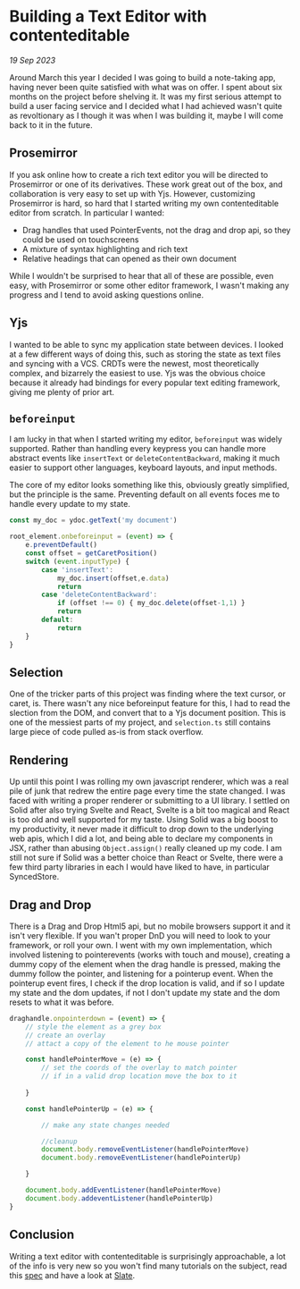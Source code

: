 
<title>Building a Text Editor with contenteditable</title>

# Building a Text Editor with contenteditable

_19 Sep 2023_

Around March this year I decided I was going to build a note-taking app, having never been quite satisfied with what was on offer. I spent about six months on the project before shelving it. It was my first serious attempt to build a user facing service and I decided what I had achieved wasn't quite as revoltionary as I though it was when I was building it, maybe I will come back to it in the future.

## Prosemirror
If you ask online how to create a rich text editor you will be directed to Prosemirror or one of its derivatives. These work great out of the box, and collaboration is very easy to set up with Yjs. However, customizing Prosemirror is hard, so hard that I started writing my own contenteditable editor from scratch. In particular I wanted:
- Drag handles that used PointerEvents, not the drag and drop api, so they could be used on touchscreens
- A mixture of syntax highlighting and rich text
- Relative headings that can opened as their own document

While I wouldn't be surprised to hear that all of these are possible, even easy, with Prosemirror or some other editor framework, I wasn't making any progress and I tend to avoid asking questions online.

## Yjs
I wanted to be able to sync my application state between devices. I looked at a few different ways of doing this, such as storing the state as text files and syncing with a VCS. CRDTs were the newest, most theoretically complex, and bizarrely the easiest to use. Yjs was the obvious choice because it already had bindings for every popular text editing framework, giving me plenty of prior art.

## `beforeinput`
I am lucky in that when I started writing my editor, `beforeinput` was widely supported.
Rather than handling every keypress you can handle more abstract events like `insertText` or `deleteContentBackward`, making it much easier to support other languages, keyboard layouts, and input methods. 

The core of my editor looks something like this, obviously greatly simplified, but the principle is the same. Preventing default on all events foces me to handle every update to my state.

```js
const my_doc = ydoc.getText('my document')

root_element.onbeforeinput = (event) => {
    e.preventDefault()
    const offset = getCaretPosition()
    switch (event.inputType) {
        case 'insertText':
            my_doc.insert(offset,e.data)
            return
        case 'deleteContentBackward':
            if (offset !== 0) { my_doc.delete(offset-1,1) }
            return
        default:
            return
    }
}
```

## Selection
One of the tricker parts of this project was finding where the text cursor, or caret, is. There wasn't any nice beforeinput feature for this, I had to read the slection from the DOM, and convert that to a Yjs document position. This is one of the messiest parts of my project, and `selection.ts` still contains large piece of code pulled as-is from stack overflow.

## Rendering
Up until this point I was rolling my own javascript renderer, which was a real pile of junk that redrew the entire page every time the state changed. I was faced with writing a proper renderer or submitting to a UI library. I settled on Solid after also trying Svelte and React, Svelte is a bit too magical and React is too old and well supported for my taste. Using Solid was a big boost to my productivity, it never made it difficult to drop down to the underlying web apis, which I did a lot, and being able to declare my components in JSX, rather than abusing `Object.assign()` really cleaned up my code. I am still not sure if Solid was a better choice than React or Svelte, there were a few third party libraries in each I would have liked to have, in particular SyncedStore.



## Drag and Drop
There is a Drag and Drop Html5 api, but no mobile browsers support it and it isn't very flexible. If you wan't proper DnD you will need to look to your framework, or roll your own. I went with my own implementation, which involved listening to pointerevents (works with touch and mouse), creating a dummy copy of the element when the drag handle is pressed, making the dummy follow the pointer, and listening for a pointerup event. When the pointerup event fires, I check if the drop location is valid, and if so I update my state and the dom updates, if not I don't update my state and the dom resets to what it was before.

```js
draghandle.onpointerdown = (event) => {
    // style the element as a grey box
    // create an overlay
    // attact a copy of the element to he mouse pointer

    const handlePointerMove = (e) => {
        // set the coords of the overlay to match pointer
        // if in a valid drop location move the box to it
        
    }

    const handlePointerUp = (e) => {

        // make any state changes needed

        //cleanup
        document.body.removeEventListener(handlePointerMove)
        document.body.removeEventListener(handlePointerUp)

    }

    document.body.addEventListener(handlePointerMove)
    document.body.addeventListener(handlePointerUp)
}
```

## Conclusion
Writing a text editor with contenteditable is surprisingly approachable, a lot of the info is very new so you won't find many tutorials on the subject, read this [spec](https://w3c.github.io/input-events/) and have a look at [Slate](https://www.slatejs.org/examples/richtext).
